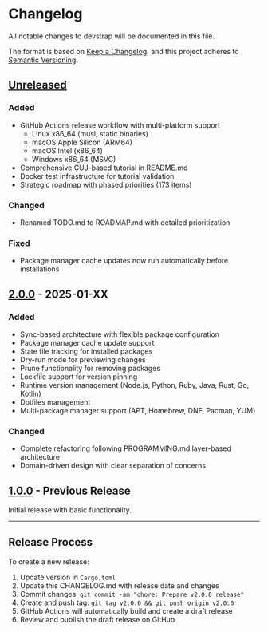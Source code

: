 # Changelog

All notable changes to devstrap will be documented in this file.

The format is based on [Keep a Changelog](https://keepachangelog.com/en/1.0.0/),
and this project adheres to [Semantic Versioning](https://semver.org/spec/v2.0.0.html).

## [Unreleased]

### Added
- GitHub Actions release workflow with multi-platform support
  - Linux x86_64 (musl, static binaries)
  - macOS Apple Silicon (ARM64)
  - macOS Intel (x86_64)
  - Windows x86_64 (MSVC)
- Comprehensive CUJ-based tutorial in README.md
- Docker test infrastructure for tutorial validation
- Strategic roadmap with phased priorities (173 items)

### Changed
- Renamed TODO.md to ROADMAP.md with detailed prioritization

### Fixed
- Package manager cache updates now run automatically before installations

## [2.0.0] - 2025-01-XX

### Added
- Sync-based architecture with flexible package configuration
- Package manager cache update support
- State file tracking for installed packages
- Dry-run mode for previewing changes
- Prune functionality for removing packages
- Lockfile support for version pinning
- Runtime version management (Node.js, Python, Ruby, Java, Rust, Go, Kotlin)
- Dotfiles management
- Multi-package manager support (APT, Homebrew, DNF, Pacman, YUM)

### Changed
- Complete refactoring following PROGRAMMING.md layer-based architecture
- Domain-driven design with clear separation of concerns

## [1.0.0] - Previous Release

Initial release with basic functionality.

---

## Release Process

To create a new release:

1. Update version in `Cargo.toml`
2. Update this CHANGELOG.md with release date and changes
3. Commit changes: `git commit -am "chore: Prepare v2.0.0 release"`
4. Create and push tag: `git tag v2.0.0 && git push origin v2.0.0`
5. GitHub Actions will automatically build and create a draft release
6. Review and publish the draft release on GitHub

[Unreleased]: https://github.com/jkaraskiewicz/devstrap/compare/v2.0.0...HEAD
[2.0.0]: https://github.com/jkaraskiewicz/devstrap/releases/tag/v2.0.0
[1.0.0]: https://github.com/jkaraskiewicz/devstrap/releases/tag/v1.0.0
